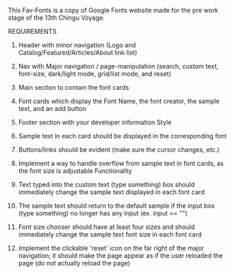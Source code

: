 This Fav-Fonts is a copy of Google Fonts website made for the pre work stage of the 13th Chingu Voyage. 

REQUIREMENTS


 1. Header with minor navigation (Logo and Catalog/Featured/Articles/About link list)
 2. Nav with Major navigation / page-manipulation (search, custom text, font-size, dark/light mode, grid/list mode, and reset)
 3. Main section to contain the font cards
 4. Font cards which display the Font Name, the font creator, the sample text, and an add button
 5. Footer section with your developer information
Style

 1. Sample text in each card should be displayed in the corresponding font
 2. Buttons/links should be evident (make sure the cursor changes, etc.)
 3. Implement a way to handle overflow from sample text in font cards, as the font size is adjustable
Functionality

 1. Text typed into the custom text (type something) box should immediately change the sample text displayed in each font card
 2. The sample text should return to the default sample if the input box (type something) no longer has any input (ex. input == "")
 3. Font size chooser should have at least four sizes and should immediately change the sample text font size in each font card
 4. Implement the clickable 'reset' icon on the far right of the major navigation; it should make the page appear as if the user reloaded the page (do not actually reload the page) 

